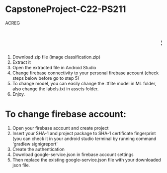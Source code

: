 # CapstoneProject-C22-PS211
ACREG

<b><h1><marquee> Steps: </marquee></h1></b>
1. Download zip file (image classification.zip)
2. Extract it
3. Open the extracted file in Android Studio
4. Change firebase connectivity to your personal firebase account (check steps below before go to step 5)
5. To change model, you can easily change the .tflite model in ML folder, also change the labels.txt in assets folder.
6. Enjoy.




<b><h1> To change firebase account:  </h1></b>
1. Open your firebase account and create project
2. Insert your SHA-1 and project package to SHA-1 certificate fingerprint (you can check it in your android studio terminal by running command 'gradlew signigreport'
3. Create the authentication
4. Download google-service.json in firebase account settings
5. Then replace the existing google-service.json file with your downloaded json file.

